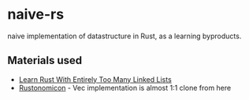 # naive-rs
naive implementation of datastructure in Rust, as a learning byproducts.

## Materials used
- [Learn Rust With Entirely Too Many Linked Lists](https://rust-unofficial.github.io/too-many-lists/#learn-rust-with-entirely-too-many-linked-lists)
- [Rustonomicon](https://doc.rust-lang.org/nomicon/) - Vec implementation is almost 1:1 clone from here

